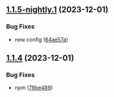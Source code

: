 ## [1.1.5-nightly.1](https://github.com/NunesClement/test-flow/compare/v1.1.4...v1.1.5-nightly.1) (2023-12-01)


### Bug Fixes

* new config ([64ae57a](https://github.com/NunesClement/test-flow/commit/64ae57ae59dbfb8c5ef93cc7d2535d7e36ab4c9b))

## [1.1.4](https://github.com/NunesClement/test-flow/compare/v1.1.3...v1.1.4) (2023-12-01)


### Bug Fixes

* npm ([78be489](https://github.com/NunesClement/test-flow/commit/78be4893b52d79ae88482a849939dc9d358945db))
